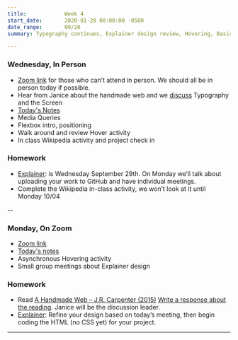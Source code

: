 ```yaml
---
title:            Week 4
start_date:       2020-01-20 00:00:00 -0500
date_range:       09/20
summary: Typography continues, Explainer design review, Hovering, Basic layouts

---
```


### Wednesday, In Person
- [Zoom link](https://zoom.us/j/7047994536?pwd=RThBZ0oyWHd5M2RZcmFNQUVwUFJHUT09) for those who can&rsquo;t attend in person. We should all be in person today if possible.
- Hear from Janice about the handmade web and we [discuss](https://paper.dropbox.com/doc/Penn-Art-of-Web-F21-Reading-Reflections--BR_4SSpLxJGaIzQD2F4I7D7RAQ-DPFsc5O6umbnRZ94cZyFY) Typography and the Screen
- [Today's Notes](https://paper.dropbox.com/doc/Penn-Week-4b-Hand-made-Social-Networks-Flexbox--BS1GaP2OYLwk0pFqpQwXuVdzAQ-64yvoItgMpXXoFtPLeHQh)
- Media Queries
- Flexbox intro, positioning
- Walk around and review Hover activity
- In class Wikipedia activity and project check in


### Homework

- [Explainer](/projects/explainer): is Wednesday September 29th. On Monday we&rsquo;ll talk about uploading your work to GitHub and have individual meetings.
- Complete the Wikipedia in-class activity, we won&rsquo;t look at it until Monday 10/04



-- 

### Monday, On Zoom

- [Zoom link](https://zoom.us/j/7047994536?pwd=RThBZ0oyWHd5M2RZcmFNQUVwUFJHUT09) 
- [Today's notes](https://paper.dropbox.com/doc/Penn-Week-4a-Web-Typography-Continued--BSthaugmlxCniePnXAKKzAPTAQ-AhvWG4Tdm6ipXzQJjnVRZ)
- Asynchronous Hovering activity
- Small group meetings about Explainer design


### Homework

- Read [A Handmade Web – J.R. Carpenter (2015)](http://artf21.labud.nyc/assets/readings/carpenter.pdf) [Write a response about the reading](https://paper.dropbox.com/doc/Penn-Art-of-Web-F21-Reading-Reflections--BR_4SSpLxJGaIzQD2F4I7D7RAQ-DPFsc5O6umbnRZ94cZyFY). Janice will be the discussion leader.
- [Explainer](/projects/explainer): Refine your design based on today&rsquo;s meeting, then begin coding the HTML (no CSS yet) for your project.


---
